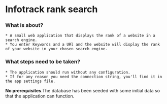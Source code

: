 # Infotrack rank search

### What is about?
    * A small web application that displays the rank of a website in a search engine.
    * You enter Keywords and a URl and the website will display the rank of your website in your chosen search engine. 
### What steps need to be taken?
    * The application should run without any configuration.
    * If for any reason you need the connection string, you'll find it in the app settings file. 
    
    
 **No prerequisites**.The database has been seeded with some initial data so that the application can function. 
      
    



